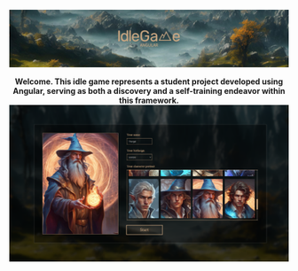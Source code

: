 <p align="center">
  <img src="https://github.com/BlackHyrr/IdleGame-Angular/blob/dev/src/assets/images/github/logo.png" alt="Logo for IdleGame-Angular"/>
</p>


<p align="center">
  <strong>Welcome. This idle game represents a student project developed using Angular, serving as both a discovery and a self-training endeavor within this framework.</strong>

  <img width="704" alt="Game screenshot" src="https://github.com/BlackHyrr/IdleGame-Angular/blob/dev/src/assets/images/github/create-character.png">
</p>
